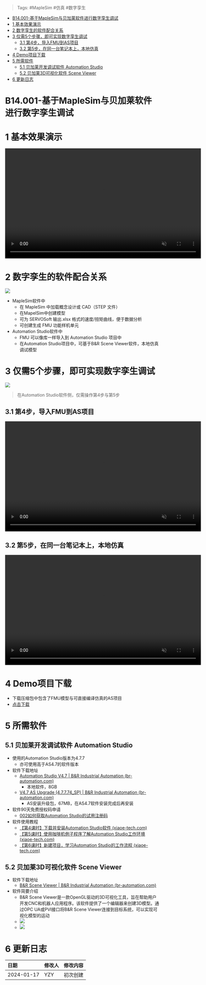 > Tags: #MapleSim #仿真 #数字孪生

- [B14.001-基于MapleSim与贝加莱软件进行数字孪生调试](#_b14001-%E5%9F%BA%E4%BA%8Emaplesim%E4%B8%8E%E8%B4%9D%E5%8A%A0%E8%8E%B1%E8%BD%AF%E4%BB%B6%E8%BF%9B%E8%A1%8C%E6%95%B0%E5%AD%97%E5%AD%AA%E7%94%9F%E8%B0%83%E8%AF%95)
- [1 基本效果演示](#_1-%E5%9F%BA%E6%9C%AC%E6%95%88%E6%9E%9C%E6%BC%94%E7%A4%BA)
- [2 数字孪生的软件配合关系](#_2-%E6%95%B0%E5%AD%97%E5%AD%AA%E7%94%9F%E7%9A%84%E8%BD%AF%E4%BB%B6%E9%85%8D%E5%90%88%E5%85%B3%E7%B3%BB)
- [3 仅需5个步骤，即可实现数字孪生调试](#_3-%E4%BB%85%E9%9C%805%E4%B8%AA%E6%AD%A5%E9%AA%A4%EF%BC%8C%E5%8D%B3%E5%8F%AF%E5%AE%9E%E7%8E%B0%E6%95%B0%E5%AD%97%E5%AD%AA%E7%94%9F%E8%B0%83%E8%AF%95)
	- [3.1 第4步，导入FMU到AS项目](#_31-%E7%AC%AC4%E6%AD%A5%EF%BC%8C%E5%AF%BC%E5%85%A5fmu%E5%88%B0as%E9%A1%B9%E7%9B%AE)
	- [3.2 第5步，在同一台笔记本上，本地仿真](#_32-%E7%AC%AC5%E6%AD%A5%EF%BC%8C%E5%9C%A8%E5%90%8C%E4%B8%80%E5%8F%B0%E7%AC%94%E8%AE%B0%E6%9C%AC%E4%B8%8A%EF%BC%8C%E6%9C%AC%E5%9C%B0%E4%BB%BF%E7%9C%9F)
- [4 Demo项目下载](#_4-demo%E9%A1%B9%E7%9B%AE%E4%B8%8B%E8%BD%BD)
- [5 所需软件](#_5-%E6%89%80%E9%9C%80%E8%BD%AF%E4%BB%B6)
	- [5.1 贝加莱开发调试软件 Automation Studio](#_51-%E8%B4%9D%E5%8A%A0%E8%8E%B1%E5%BC%80%E5%8F%91%E8%B0%83%E8%AF%95%E8%BD%AF%E4%BB%B6-automation-studio)
	- [5.2 贝加莱3D可视化软件 Scene Viewer](#_52-%E8%B4%9D%E5%8A%A0%E8%8E%B13d%E5%8F%AF%E8%A7%86%E5%8C%96%E8%BD%AF%E4%BB%B6-scene-viewer)
- [6 更新日志](#_6-%E6%9B%B4%E6%96%B0%E6%97%A5%E5%BF%97)

# B14.001-基于MapleSim与贝加莱软件进行数字孪生调试

# 1 基本效果演示

<video muted autoplay="autoplay" loop="loop" width="640" height="360" controls>
  <source src="/B14_技术_建模与仿真/FILES/001基于MapleSim与贝加莱软件进行数字孪生调试/step_5_show.mp4" type="video/mp4">
  Your browser does not support the video tag.
</video>

# 2 数字孪生的软件配合关系

![](FILES/001基于MapleSim与贝加莱软件进行数字孪生调试/image-20240117090558718.png)

- MapleSim软件中
    - 在 MapleSim 中加载概念设计或 CAD（STEP 文件）
    - 在MapelSim中创建模型
    - 可为 SERVOSoft 输出.xlsx 格式的速度/扭矩曲线，便于数据分析
    - 可创建生成 FMU 功能样机单元
- Automation Studio软件中
    - FMU 可以像库一样导入到 Automation Studio 项目中
    - 在Automation Studio项目中，可基于B&R Scene Viewer软件，本地仿真调试模型

# 3 仅需5个步骤，即可实现数字孪生调试

![](FILES/001基于MapleSim与贝加莱软件进行数字孪生调试/image-20240117091001777.png)

> 在Automation Studio软件侧，仅需操作第4步与第5步

## 3.1 第4步，导入FMU到AS项目

<video muted autoplay="autoplay" loop="loop" width="640" height="360" controls>
  <source src="/B14_技术_建模与仿真/FILES/001基于MapleSim与贝加莱软件进行数字孪生调试/step_4.mp4" type="video/mp4">
  Your browser does not support the video tag.
</video>

## 3.2 第5步，在同一台笔记本上，本地仿真

<video muted autoplay="autoplay" loop="loop" width="640" height="360" controls>
  <source src="/B14_技术_建模与仿真/FILES/001基于MapleSim与贝加莱软件进行数字孪生调试/step_5.mp4" type="video/mp4">
  Your browser does not support the video tag.
</video>

# 4 Demo项目下载

- 下载压缩包中包含了FMU模型与可直接编译仿真的AS项目
- [点击下载](/B14_技术_建模与仿真/FILES/001基于MapleSim与贝加莱软件进行数字孪生调试/MapleSim_CraneSim_Demo_AS47.zip ':ignore')

# 5 所需软件

## 5.1 贝加莱开发调试软件 Automation Studio

- 使用的Automation Studio版本为4.7.7
    - 亦可使用高于AS4.7的软件版本
- 软件下载地址
    - [Automation Studio V4.7 | B&R Industrial Automation (br-automation.com)](https://www.br-automation.com/en/downloads/software/automation-studio/automation-studio-47/automation-studio-v47/)
        - 本地软件，8GB
    - [V4.7 AS Upgrade (4.7.7.74_SP) | B&R Industrial Automation (br-automation.com)](https://www.br-automation.com/en/downloads/software/automation-studio/automation-studio-47/v47-as-upgrade-47774-sp/)
        - AS安装升级包，67MB，在AS4.7软件安装完成后再安装
- 软件90天免费授权码申请
    - [002如何获取Automation Studio的试用注册码](../B01_技术_AutomationStudio/002如何获取Automation%20Studio的试用注册码.md)
- 软件使用教程
    - [【第4课时】下载并安装Automation Studio软件 (xiaoe-tech.com)](https://app9qg8os8w3630.pc.xiaoe-tech.com/p/t_pc/course_pc_detail/video/v_5f342d22e4b075dc42ad6d62?product_id=p_5f8e77bde4b06aff1a0531d7&content_app_id=&type=6)
    - [【第5课时】使用咖啡机例子程序了解Automation Studio工作环境 (xiaoe-tech.com)](https://app9qg8os8w3630.pc.xiaoe-tech.com/p/t_pc/course_pc_detail/video/v_5f342ddee4b075dc42ad6d66?product_id=p_5f8e77bde4b06aff1a0531d7&content_app_id=&type=6)
    - [【第6课时】新建项目，学习Automation Studio的工作流程 (xiaoe-tech.com)](https://app9qg8os8w3630.pc.xiaoe-tech.com/p/t_pc/course_pc_detail/video/v_5f342e75e4b0b4059c4be3cb?product_id=p_5f8e77bde4b06aff1a0531d7&content_app_id=&type=6)

## 5.2 贝加莱3D可视化软件 Scene Viewer

- 软件下载地址
    - [B&R Scene Viewer | B&R Industrial Automation (br-automation.com)](https://www.br-automation.com/en/downloads/software/simulation/simulation-tools/br-scene-viewer/)
- 软件简要介绍
    - B&R Scene Viewer是一款OpenGL驱动的3D可视化工具，旨在帮助用户开发CNC和机器人应用程序。该软件提供了一个编辑器来创建3D模型。通过OPC UA或PVI接口将B&R Scene Viewer连接到目标系统，可以实现可视化模型的运动
    - ![](FILES/001基于MapleSim与贝加莱软件进行数字孪生调试/image-20240117083454813.png)
    - ![](FILES/001基于MapleSim与贝加莱软件进行数字孪生调试/image-20240117083528261.png)

# 6 更新日志

| 日期         | 修改人 | 修改内容 |
| :--------- | :-- | :--- |
| 2024-01-17 | YZY | 初次创建 |
